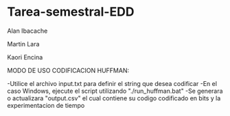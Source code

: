 # Tarea-semestral-EDD  
Alan Ibacache  

Martin Lara  

Kaori Encina

MODO DE USO CODIFICACION HUFFMAN:

-Utilice el archivo input.txt para definir el string que desea codificar
-En el caso Windows, ejecute el script utilizando "./run_huffman.bat"
-Se generara o actualizara "output.csv" el cual contiene su codigo codificado en bits y la experimentacion de tiempo 
